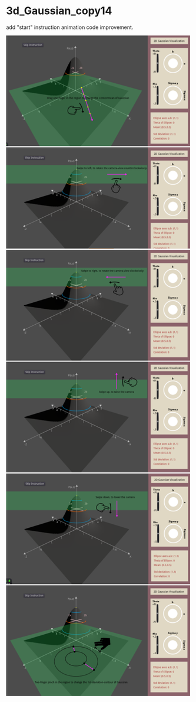 # 3d_Gaussian_copy14
add "start" instruction animation
code improvement.

<img src="https://raw.githubusercontent.com/Yidan-Zhu/3d_Gaussian_copy14/main/instruction%20image%20-1.png" width="500" height="300">
<img src="https://raw.githubusercontent.com/Yidan-Zhu/3d_Gaussian_copy14/main/instruction%20image%20-2.png" width="500" height="275">
<img src="https://raw.githubusercontent.com/Yidan-Zhu/3d_Gaussian_copy14/main/instruction%20image%20-3.png" width="500" height="300">
<img src="https://raw.githubusercontent.com/Yidan-Zhu/3d_Gaussian_copy14/main/instruction%20image%20-4.png" width="500" height="300">
<img src="https://raw.githubusercontent.com/Yidan-Zhu/3d_Gaussian_copy14/main/instruction%20image%20-5.png" width="500" height="300">
<img src="https://raw.githubusercontent.com/Yidan-Zhu/3d_Gaussian_copy14/main/instruction%20image%20-6.png" width="500" height="300">

